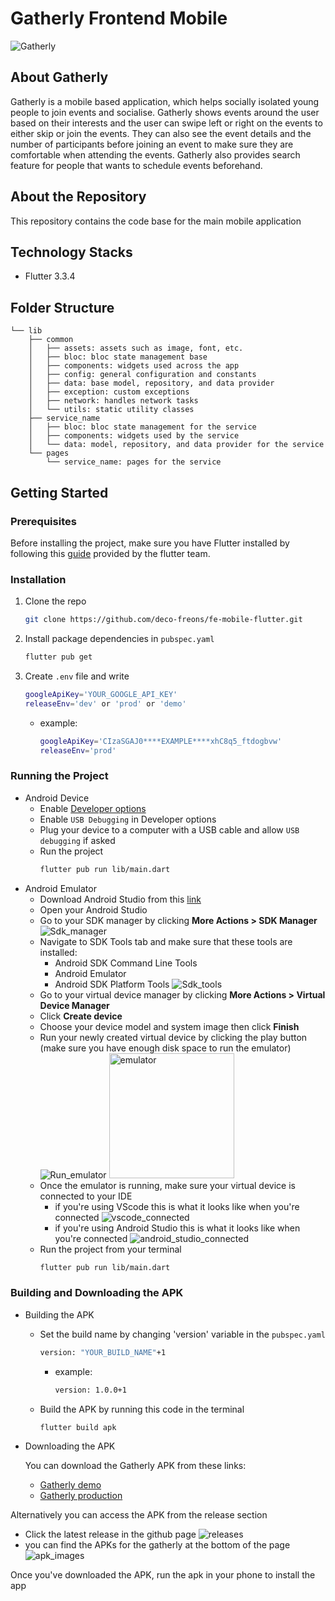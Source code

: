 # Gatherly Frontend Mobile

![Gatherly](readme_images/logo.png)

## About Gatherly

Gatherly is a mobile based application, which helps socially isolated young people to join events and socialise. Gatherly shows events around the user based on their interests and the user can swipe left or right on the events to either skip or join the events. They can also see the event details and the number of participants before joining an event to make sure they are comfortable when attending the events. Gatherly also provides search feature for people that wants to schedule events beforehand.

## About the Repository

This repository contains the code base for the main mobile application

## Technology Stacks

- Flutter 3.3.4

## Folder Structure

```
└── lib
    ├── common
    │   ├── assets: assets such as image, font, etc.
    │   ├── bloc: bloc state management base
    │   ├── components: widgets used across the app
    │   ├── config: general configuration and constants
    │   ├── data: base model, repository, and data provider
    │   ├── exception: custom exceptions
    │   ├── network: handles network tasks
    │   └── utils: static utility classes
    ├── service_name
    │   ├── bloc: bloc state management for the service
    │   ├── components: widgets used by the service
    │   └── data: model, repository, and data provider for the service
    └── pages
        └── service_name: pages for the service
```

## Getting Started

### Prerequisites

Before installing the project, make sure you have Flutter installed by following this [guide](https://docs.flutter.dev/get-started/install) provided by the flutter team.

### Installation

1. Clone the repo
   ```sh
   git clone https://github.com/deco-freons/fe-mobile-flutter.git
   ```
2. Install package dependencies in `pubspec.yaml`
   ```bash
   flutter pub get
   ```
3. Create `.env` file and write
   ```sh
   googleApiKey='YOUR_GOOGLE_API_KEY'
   releaseEnv='dev' or 'prod' or 'demo'
   ```
   - example:
     ```sh
     googleApiKey='CIzaSGAJ0****EXAMPLE****xhC8q5_ftdogbvw'
     releaseEnv='prod'
     ```

### Running the Project

- Android Device
  - Enable [Developer options](https://developer.android.com/studio/debug/dev-options)
  - Enable `USB Debugging` in Developer options
  - Plug your device to a computer with a USB cable and allow `USB debugging` if asked
  - Run the project
    ```sh
    flutter pub run lib/main.dart
    ```
- Android Emulator
  - Download Android Studio from this [link](https://developer.android.com/studio)
  - Open your Android Studio
  - Go to your SDK manager by clicking **More Actions > SDK Manager**
    ![Sdk_manager](readme_images/sdk_manager.png)
  - Navigate to SDK Tools tab and make sure that these tools are installed:
    - Android SDK Command Line Tools
    - Android Emulator
    - Android SDK Platform Tools
      ![Sdk_tools](readme_images/sdk_tools.png)
  - Go to your virtual device manager by clicking **More Actions > Virtual Device Manager**
  - Click **Create device**
  - Choose your device model and system image then click **Finish**
  - Run your newly created virtual device by clicking the play button (make sure you have enough disk space to run the emulator)
    ![Run_emulator](readme_images/run_emulator.jpg)
    <img src="readme_images/emulator.png" alt="emulator" width="200"/>
  - Once the emulator is running, make sure your virtual device is connected to your IDE
    - if you're using VScode this is what it looks like when you're connected
      ![vscode_connected](readme_images/vscode_connected.png)
    - if you're using Android Studio this is what it looks like when you're connected
      ![android_studio_connected](readme_images/android_studio_connected.jpg)
  - Run the project from your terminal
    ```sh
    flutter pub run lib/main.dart
    ```

### Building and Downloading the APK

- Building the APK

  - Set the build name by changing 'version' variable in the `pubspec.yaml`

    ```sh
    version: "YOUR_BUILD_NAME"+1
    ```

    - example:
      ```sh
      version: 1.0.0+1
      ```

  - Build the APK by running this code in the terminal
    ```sh
    flutter build apk
    ```

- Downloading the APK

  You can download the Gatherly APK from these links:

  - [Gatherly demo](https://drive.google.com/file/d/1Kbf793K9MLH9fUQ5dSdfJhBOtvbnDMzH/view?usp=sharing)
  - [Gatherly production](https://drive.google.com/file/d/15AqWE3OjxfubfT4o-ws-o0NWek-c1in4/view?usp=sharing)

Alternatively you can access the APK from the release section

- Click the latest release in the github page
  ![releases](readme_images/releases.jpg)
- you can find the APKs for the gatherly at the bottom of the page
  ![apk_images](readme_images/apks.jpg)

Once you've downloaded the APK, run the apk in your phone to install the app